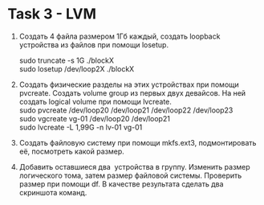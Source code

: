 # Task 3 - LVM

1. Создать 4 файла размером 1Гб каждый, создать loopback устройства из файлов при помощи losetup.    

   sudo truncate -s 1G ./blockX    
   sudo losetup /dev/loop2X ./blockX

2. Создать физические разделы на этих устройствах при помощи pvcreate. Создать volume group из первых двух девайсов. На ней создать logical volume при помощи lvcreate.     
   sudo pvcreate /dev/loop20 /dev/loop21 /dev/loop22 /dev/loop23    
   sudo vgcreate vg-01 /dev/loop20 /dev/loop21    
   sudo lvcreate -L 1,99G -n lv-01 vg-01    

4. Создать файловую систему при помощи mkfs.ext3, подмонтировать её, посмотреть какой размер.    

5. Добавить оставшиеся два  устройства в группу. Изменить размер логического тома, затем размер файловой системы. Проверить размер при помощи df. В качестве результата сделать два скриншота команд.    

